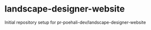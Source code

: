 # landscape-designer-website

Initial repository setup for pr-poehali-dev/landscape-designer-website
